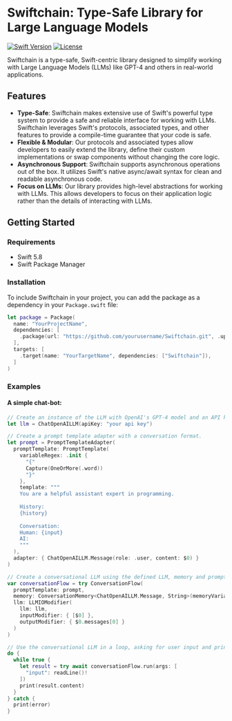 # Swiftchain: Type-Safe Library for Large Language Models

[![Swift Version](https://img.shields.io/badge/swift-5.8-orange.svg)](https://swift.org)
[![License](https://img.shields.io/badge/License-MIT-blue.svg)](https://opensource.org/licenses/MIT)

Swiftchain is a type-safe, Swift-centric library designed to simplify working with Large Language Models (LLMs) like GPT-4 and others in real-world applications. 

## Features
- **Type-Safe**: Swiftchain makes extensive use of Swift's powerful type system to provide a safe and reliable interface for working with LLMs. Swiftchain leverages Swift's protocols, associated types, and other features to provide a compile-time guarantee that your code is safe.
- **Flexible & Modular**: Our protocols and associated types allow developers to easily extend the library, define their custom implementations or swap components without changing the core logic.
- **Asynchronous Support**: Swiftchain supports asynchronous operations out of the box. It utilizes Swift's native async/await syntax for clean and readable asynchronous code.
- **Focus on LLMs**: Our library provides high-level abstractions for working with LLMs. This allows developers to focus on their application logic rather than the details of interacting with LLMs.

## Getting Started
### Requirements
- Swift 5.8
- Swift Package Manager

### Installation
To include Swiftchain in your project, you can add the package as a dependency in your `Package.swift` file:

```swift
let package = Package(
  name: "YourProjectName",
  dependencies: [
    .package(url: "https://github.com/yourusername/Swiftchain.git", .upToNextMajor(from: "1.0.0"))
  ],
  targets: [
    .target(name: "YourTargetName", dependencies: ["Swiftchain"]),
  ]
)
```

### Examples


#### A simple chat-bot:

```swift
// Create an instance of the LLM with OpenAI's GPT-4 model and an API key.
let llm = ChatOpenAILLM(apiKey: "your api key")

// Create a prompt template adapter with a conversation format.
let prompt = PromptTemplateAdapter(
  promptTemplate: PromptTemplate(
    variableRegex: .init {
      "{"
      Capture(OneOrMore(.word))
      "}"
    },
    template: """
    You are a helpful assistant expert in programming.
    
    History:
    {history}
    
    Conversation:
    Human: {input}
    AI:
    """
  ),
  adapter: { ChatOpenAILLM.Message(role: .user, content: $0) }
)

// Create a conversational LLM using the defined LLM, memory and prompt template.
var conversationFlow = try ConversationFlow(
  promptTemplate: prompt, 
  memory: ConversationMemory<ChatOpenAILLM.Message, String>(memoryVariableKey: "history"), 
  llm: LLMIOModifier(
    llm: llm,
    inputModifier: { [$0] },
    outputModifier: { $0.messages[0] }
  )
)

// Use the conversational LLM in a loop, asking for user input and printing the model's response.
do {
  while true {
    let result = try await conversationFlow.run(args: [
      "input": readLine()!
    ])
    print(result.content)
  }
} catch {
  print(error)
}
```
